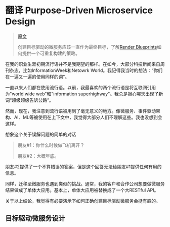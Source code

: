 # 翻译 Purpose-Driven Microservice Design

> [原文](https://betterprogramming.pub/purpose-driven-microservice-design-c25fa2a3ad0e)
>
> 创建目标驱动的微服务应该一直作为最终目标，了解[Render Blueprints]如何提供一个可重复构建的策略。

在我的职业生涯初期流行语并不是我期望的那样。在如今，大部分科技新闻来自周刊杂志，比如InformationWeek和Netowrk World。我记得我当时的想法：“你们在一遍又一遍的使用同样的词”。

一直以来人们都在使用流行语。以前，我最喜欢的两个流行语是将互联网引用为"world wide web"和"information superhighway"。我总是担心哪天出现了新词“超级超级告诉公路”。

然而，现在，我注意到流行语被用到了毫无意义的地方。像微服务、事件驱动架构、AI、ML等被使用在上下文中，我觉得大部分人们不理解这些。我也没想到会这样。

想象这个关于误解问题的简单的对话

> 朋友#1：你什么时候做飞机离开？
>
> 朋友#2：大概年底。

朋友#2提供了一个不算错误的答案，但是这个回答无法给朋友#1提供任何有用的信息。

同样，迁移至微服务也遇到类似的挑战。通常，我的客户和合作公司想要做微服务结果做成了单体大应用。基本上，单体大应用被替换成了一个大RESTful API。

关于以上结论，我觉得有必要演示下如何正确创建目标驱动微服务会挺有趣的。

## 目标驱动微服务设计



[Render Blueprints]: <https://dashboard.render.com/select-repo?type=blueprint>

